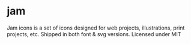 # jam
Jam icons is a set of icons designed for web projects, illustrations, print projects, etc. Shipped in both font &amp; svg versions. Licensed under MIT
